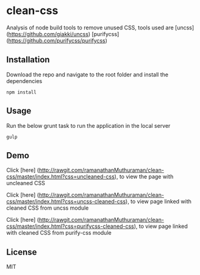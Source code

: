 # clean-css
Analysis of node build tools to remove unused CSS, tools used are
[uncss] (https://github.com/giakki/uncss)
[purifycss] (https://github.com/purifycss/purifycss)

## Installation

Download the repo and navigate to the root folder and install the dependencies

```
npm install

```

## Usage

Run the below grunt task to run the application in the local server

```
gulp

```

## Demo
Click [here] (http://rawgit.com/ramanathanMuthuraman/clean-css/master/index.html?css=uncleaned-css), to view the page with uncleaned CSS

Click [here] (http://rawgit.com/ramanathanMuthuraman/clean-css/master/index.html?css=uncss-cleaned-css), to view page linked with cleaned CSS from uncss module

Click [here] (http://rawgit.com/ramanathanMuthuraman/clean-css/master/index.html?css=purifycss-cleaned-css), to view page linked with cleaned CSS from purify-css module

## License

MIT
